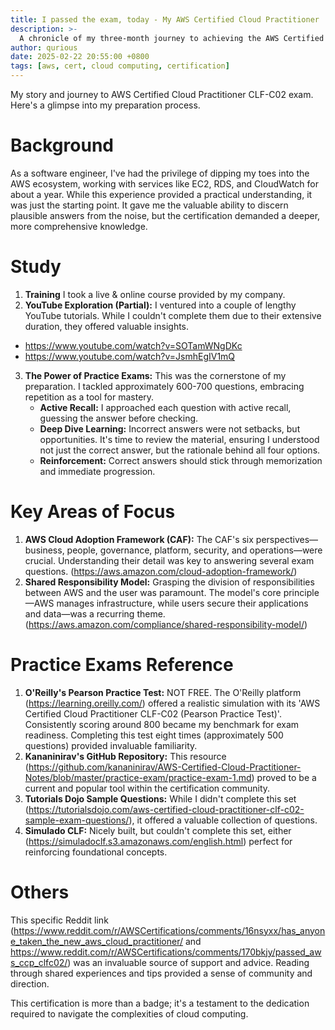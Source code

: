```yaml
---
title: I passed the exam, today - My AWS Certified Cloud Practitioner 
description: >-
  A chronicle of my three-month journey to achieving the AWS Certified Cloud Practitioner CLF-C02 certification, blending practical experience with focused study.
author: qurious
date: 2025-02-22 20:55:00 +0800
tags: [aws, cert, cloud computing, certification]
---
```


My story and journey to AWS Certified Cloud Practitioner CLF-C02 exam. Here's a glimpse into my preparation process.

# Background
As a software engineer, I've had the privilege of dipping my toes into the AWS ecosystem, working with services like EC2, RDS, and CloudWatch for about a year. While this experience provided a practical understanding, it was just the starting point. It gave me the valuable ability to discern plausible answers from the noise, but the certification demanded a deeper, more comprehensive knowledge.

# Study
1. **Training** I took a live & online course provided by my company.
2. **YouTube Exploration (Partial):** I ventured into a couple of lengthy YouTube tutorials. While I couldn't complete them due to their extensive duration, they offered valuable insights.
  - https://www.youtube.com/watch?v=SOTamWNgDKc
  - https://www.youtube.com/watch?v=JsmhEgIV1mQ
3. **The Power of Practice Exams:** This was the cornerstone of my preparation. I tackled approximately 600-700 questions, embracing repetition as a tool for mastery.
    * **Active Recall:** I approached each question with active recall, guessing the answer before checking.
    * **Deep Dive Learning:** Incorrect answers were not setbacks, but opportunities. It's time to review the material, ensuring I understood not just the correct answer, but the rationale behind all four options.
    * **Reinforcement:** Correct answers should stick through memorization and immediate progression.

# Key Areas of Focus

1.  **AWS Cloud Adoption Framework (CAF):** The CAF's six perspectives—business, people, governance, platform, security, and operations—were crucial. Understanding their detail was key to answering several exam questions. (https://aws.amazon.com/cloud-adoption-framework/)
2.  **Shared Responsibility Model:** Grasping the division of responsibilities between AWS and the user was paramount. The model's core principle—AWS manages infrastructure, while users secure their applications and data—was a recurring theme. (https://aws.amazon.com/compliance/shared-responsibility-model/)

# Practice Exams Reference

1.  **O'Reilly's Pearson Practice Test:** NOT FREE. The O'Reilly platform (https://learning.oreilly.com/) offered a realistic simulation with its 'AWS Certified Cloud Practitioner CLF-C02 (Pearson Practice Test)'. Consistently scoring around 800 became my benchmark for exam readiness. Completing this test eight times (approximately 500 questions) provided invaluable familiarity.
2.  **Kananinirav's GitHub Repository:** This resource (https://github.com/kananinirav/AWS-Certified-Cloud-Practitioner-Notes/blob/master/practice-exam/practice-exam-1.md) proved to be a current and popular tool within the certification community.
3.  **Tutorials Dojo Sample Questions:** While I didn't complete this set (https://tutorialsdojo.com/aws-certified-cloud-practitioner-clf-c02-sample-exam-questions/), it offered a valuable collection of questions.
4.  **Simulado CLF:** Nicely built, but couldn't complete this set, either (https://simuladoclf.s3.amazonaws.com/english.html) perfect for reinforcing foundational concepts.

# Others

This specific Reddit link (https://www.reddit.com/r/AWSCertifications/comments/16nsyxx/has_anyone_taken_the_new_aws_cloud_practitioner/ and https://www.reddit.com/r/AWSCertifications/comments/170bkjy/passed_aws_ccp_clfc02/) was an invaluable source of support and advice. Reading through shared experiences and tips provided a sense of community and direction.

This certification is more than a badge; it's a testament to the dedication required to navigate the complexities of cloud computing.
